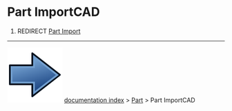 # Part ImportCAD
1.  REDIRECT [Part Import](Part_Import.md)



---
![](images/Button_right.svg) [documentation index](../README.md) > [Part](Part_Workbench.md) > Part ImportCAD
